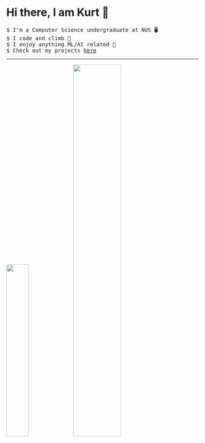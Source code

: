 # Hi there, I am Kurt 👋

<pre>
$ I'm a Computer Science undergraduate at NUS 🖥️
$ I code and climb 🧗 
$ I enjoy anything ML/AI related 👯 
$ Check out my projects <a href="https://github.com/Kurtyjlee?tab=repositories">here</a>
</pre>
---
<p float="left">
  <img src="https://github-readme-stats.vercel.app/api/top-langs?username=Kurtyjlee&show_icons=true&locale=en&theme=dark&layout=donut&hide=Jupyter%20Notebook,HTML" width="34%" />
  <img src="https://github-readme-stats.vercel.app/api?username=Kurtyjlee&show_icons=true&locale=en&theme=dark" width="50%" />
</p>
